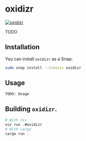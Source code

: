 # oxidizr

<a href="https://snapcraft.io/oxidizr"><img alt="oxidizr" src="https://snapcraft.io/oxidizr/badge.svg"/></a>

TODO

## Installation

You can install `oxidizr` as a Snap:

```bash
sudo snap install --classic oxidizr
```

## Usage

```
TODO: Usage
```

## Building `oxidizr`.

```bash
# With nix
nix run .#oxidizr
# With cargo
cargo run .
```
